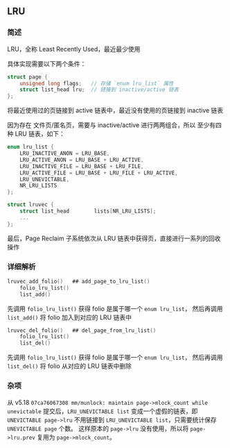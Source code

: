 ## LRU

### 简述

LRU，全称 Least Recently Used，最近最少使用

具体实现需要以下两个条件：

```c
struct page {
    unsigned long flags;   // 存储 `enum lru_list` 属性
    struct list_head lru;  // 链接到 inactive/active 链表
};
```

将最近使用过的页链接到 active 链表中，最近没有使用的页链接到 inactive 链表

因为存在 文件页/匿名页，需要与 inactive/active 进行两两组合，所以
至少有四种 LRU 链表，如下：

```c
enum lru_list {
    LRU_INACTIVE_ANON = LRU_BASE,
    LRU_ACTIVE_ANON = LRU_BASE + LRU_ACTIVE,
    LRU_INACTIVE_FILE = LRU_BASE + LRU_FILE,
    LRU_ACTIVE_FILE = LRU_BASE + LRU_FILE + LRU_ACTIVE,
    LRU_UNEVICTABLE,
    NR_LRU_LISTS
};

struct lruvec {
    struct list_head		lists[NR_LRU_LISTS];
    ...
};
```

最后，Page Reclaim 子系统依次从 LRU 链表中获得页，直接进行一系列的回收操作

### 详细解析

```c
lruvec_add_folio()   ## add_page_to_lru_list()
    folio_lru_list()
    list_add()
```

先调用 `folio_lru_list()` 获得 folio 是属于哪一个 `enum lru_list`，
然后再调用 `list_add()` 将 folio 加入到对应的 LRU 链表中

```c
lruvec_del_folio()   ## del_page_from_lru_list()
    folio_lru_list()
    list_del()
```

先调用 `folio_lru_list()` 获得 folio 是属于哪一个 `enum lru_list`，
然后再调用 `list_del()` 将 folio 从对应的 LRU 链表中删除

### 杂项

从 v5.18 `07ca76067308 mm/munlock: maintain page->mlock_count while unevictable`
提交后，`LRU_UNEVICTABLE list` 变成一个虚假的链表，即 `UNEVICTABLE page->lru`
不用链接到 `LRU_UNEVICTABLE list`，只需要统计保存 `UNEVICTABLE page` 个数。
这样原本的 `page->lru` 没有使用，所以将 `page->lru.prev` 复用为 `page->mlock_count`。
